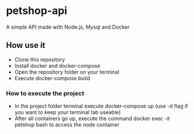 # petshop-api
 A simple API made with Node.js, Mysql and Docker
 
 ## How use it
 
<ul>
 <li>Clone this repository</li>
 <li>Install docker and docker-compose</li>
 <li>Open the repository folder on your terminal</li>
 <li>Execute docker-compose build</li>
</ul>

### How to execute the project

<ul>
 <li>In the project folder terminal execute docker-compose up (use -d flag if you want to keep your terminal tab useable)</li>
 <li>After all containers go up, execute the command docker exec -it petshop bash to access the node container</li>
</ul>
